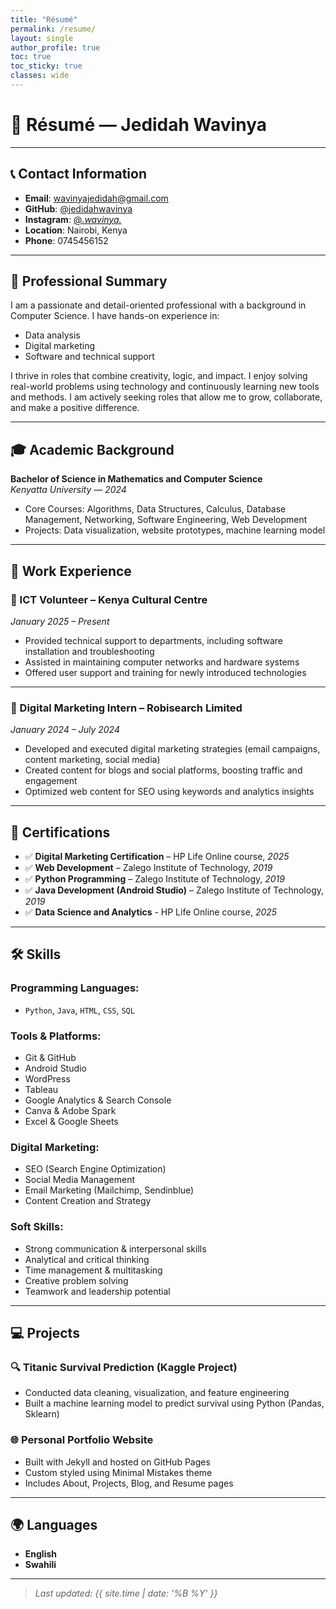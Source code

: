 ```yaml
---
title: "Résumé"
permalink: /resume/
layout: single
author_profile: true
toc: true
toc_sticky: true
classes: wide
---
```


# 💼 Résumé — Jedidah Wavinya

---

## 📞 Contact Information

- **Email**: [wavinyajedidah@gmail.com](mailto:wavinyajedidah@gmail.com)  
- **GitHub**: [@jedidahwavinya](https://github.com/jedidahwavinya)  
- **Instagram**: [@_.wavinya._](https://instagram.com/_.wavinya._)  
- **Location**: Nairobi, Kenya  
- **Phone**: 0745456152

---

## 🧭 Professional Summary

I am a passionate and detail-oriented professional with a background in Computer Science. I have hands-on experience in:

- Data analysis  
- Digital marketing  
- Software and technical support  

I thrive in roles that combine creativity, logic, and impact. I enjoy solving real-world problems using technology and continuously learning new tools and methods. I am actively seeking roles that allow me to grow, collaborate, and make a positive difference.

---

## 🎓 Academic Background

**Bachelor of Science in Mathematics and Computer Science**  
*Kenyatta University* — *2024*

- Core Courses: Algorithms, Data Structures, Calculus, Database Management, Networking, Software Engineering, Web Development  
- Projects: Data visualization, website prototypes, machine learning model

---

## 💼 Work Experience

### 📍 ICT Volunteer – Kenya Cultural Centre  
*January 2025 – Present*

- Provided technical support to departments, including software installation and troubleshooting  
- Assisted in maintaining computer networks and hardware systems  
- Offered user support and training for newly introduced technologies

---

### 📍 Digital Marketing Intern – Robisearch Limited  
*January 2024 – July 2024*

- Developed and executed digital marketing strategies (email campaigns, content marketing, social media)  
- Created content for blogs and social platforms, boosting traffic and engagement  
- Optimized web content for SEO using keywords and analytics insights

---

## 📜 Certifications

- ✅ **Digital Marketing Certification** – HP Life Online course, *2025*    
- ✅ **Web Development** – Zalego Institute of Technology, *2019*  
- ✅ **Python Programming** – Zalego Institute of Technology, *2019*  
- ✅ **Java Development (Android Studio)** – Zalego Institute of Technology, *2019*
- ✅ **Data Science and Analytics** - HP Life Online course, *2025*

---

## 🛠 Skills

### Programming Languages:
- `Python`, `Java`, `HTML`, `CSS`, `SQL`

### Tools & Platforms:
- Git & GitHub  
- Android Studio  
- WordPress  
- Tableau  
- Google Analytics & Search Console  
- Canva & Adobe Spark  
- Excel & Google Sheets

### Digital Marketing:
- SEO (Search Engine Optimization)  
- Social Media Management  
- Email Marketing (Mailchimp, Sendinblue)  
- Content Creation and Strategy

### Soft Skills:
- Strong communication & interpersonal skills  
- Analytical and critical thinking  
- Time management & multitasking  
- Creative problem solving  
- Teamwork and leadership potential  

---

## 💻 Projects

### 🔍 **Titanic Survival Prediction (Kaggle Project)**
- Conducted data cleaning, visualization, and feature engineering  
- Built a machine learning model to predict survival using Python (Pandas, Sklearn)

### 🌐 **Personal Portfolio Website**
- Built with Jekyll and hosted on GitHub Pages  
- Custom styled using Minimal Mistakes theme  
- Includes About, Projects, Blog, and Resume pages

---

## 🌍 Languages

- **English**   
- **Swahili**

---

> _Last updated: {{ site.time | date: '%B %Y' }}_
